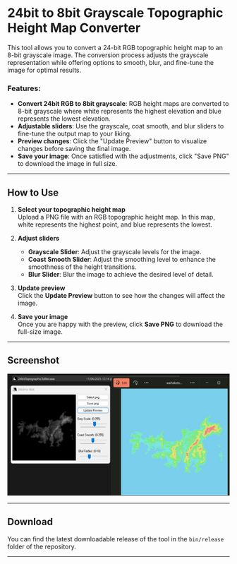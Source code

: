 # 24bit to 8bit Grayscale Topographic Height Map Converter

This tool allows you to convert a 24-bit RGB topographic height map to an 8-bit grayscale image. The conversion process adjusts the grayscale representation while offering options to smooth, blur, and fine-tune the image for optimal results.

### Features:
- **Convert 24bit RGB to 8bit grayscale**: RGB height maps are converted to 8-bit grayscale where white represents the highest elevation and blue represents the lowest elevation.
- **Adjustable sliders**: Use the grayscale, coat smooth, and blur sliders to fine-tune the output map to your liking.
- **Preview changes**: Click the "Update Preview" button to visualize changes before saving the final image.
- **Save your image**: Once satisfied with the adjustments, click "Save PNG" to download the image in full size.

---

## How to Use

1. **Select your topographic height map**  
   Upload a PNG file with an RGB topographic height map. In this map, white represents the highest point, and blue represents the lowest.

2. **Adjust sliders**  
   - **Grayscale Slider**: Adjust the grayscale levels for the image.
   - **Coast Smooth Slider**: Adjust the smoothing level to enhance the smoothness of the height transitions.
   - **Blur Slider**: Blur the image to achieve the desired level of detail.

3. **Update preview**  
   Click the **Update Preview** button to see how the changes will affect the image.

4. **Save your image**  
   Once you are happy with the preview, click **Save PNG** to download the full-size image.

---

## Screenshot

![Screenshot of the Converter Tool](https://raw.githubusercontent.com/bmgjet/24bitTopographicTo8bit/refs/heads/master/appscreenshot.png)

---

## Download

You can find the latest downloadable release of the tool in the `bin/release` folder of the repository.

---


